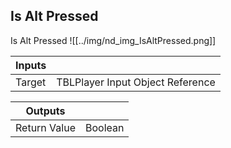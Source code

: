 ## Is Alt Pressed
Is Alt Pressed
![[../img/nd_img_IsAltPressed.png]]

|Inputs||
|--|--|
| Target | TBLPlayer Input Object Reference |

|Outputs||
|--|--|
| Return Value | Boolean |

